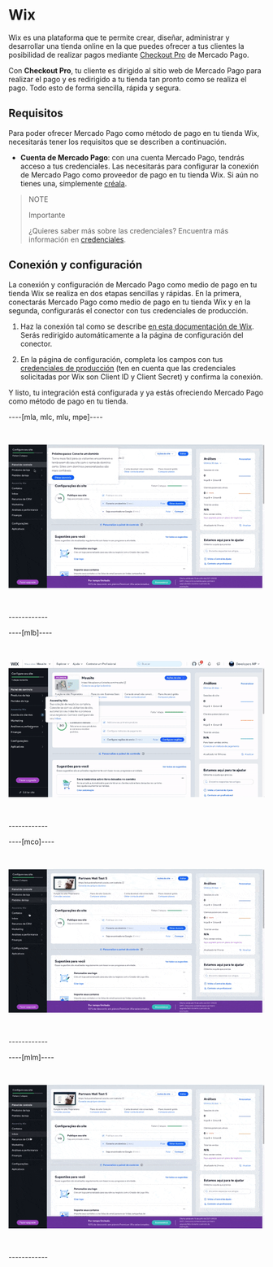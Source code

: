 # Wix
 
Wix es una plataforma que te permite crear, diseñar, administrar y desarrollar una tienda online en la que puedes ofrecer a tus clientes la posibilidad de realizar pagos mediante [Checkout Pro](https://www.mercadopago[FAKER][URL][DOMAIN]/ferramentas-para-vender/cobrar?utm_experiment=optimize&matt_tool=69348836&matt_word=MLB_MP_G_XP_OP_COW_SEARCH_SELL_TXS_Checkout-Transparente-Branded-NovaLP&gclid=CjwKCAjw3_KIBhA2EiwAaAAlinz2stvLcjAuKbXruVqdJtI_cAemAj6CaP3Q3yxbxbiumdlbgMsynhoCeLsQAvD_BwE) de Mercado Pago.

Con **Checkout Pro**, tu cliente es dirigido al sitio web de Mercado Pago para realizar el pago y es redirigido a tu tienda tan pronto como se realiza el pago. Todo esto de forma sencilla, rápida y segura.  

## Requisitos
Para poder ofrecer Mercado Pago como método de pago en tu tienda Wix, necesitarás tener los requisitos que se describen a continuación.
 - **Cuenta de Mercado Pago**: con una cuenta Mercado Pago, tendrás acceso a tus credenciales. Las necesitarás para configurar la conexión de Mercado Pago como proveedor de pago en tu tienda Wix. Si aún no tienes una, simplemente [créala](https://www.mercadopago[FAKER][URL][DOMAIN]/hub/registration/landing).

>NOTE
>
>Importante
>
>¿Quieres saber más sobre las credenciales? Encuentra más información en [credenciales](https://www.mercadopago[FAKER][URL][DOMAIN]/developers/pt/guides/resources/credentials).

## Conexión y configuración
La conexión y configuración de Mercado Pago como medio de pago en tu tienda Wix se realiza en dos etapas sencillas y rápidas. En la primera, conectarás Mercado Pago como medio de pago en tu tienda Wix y en la segunda, configurarás el conector con tus credenciales de producción.
1. Haz la conexión tal como se describe [en esta documentación de Wix](https://support.wix.com/pt/article/conectando-mercadopago-como-provedor-de-pagamento). Serás redirigido automáticamente a la página de configuración del conector.

2. En la página de configuración, completa los campos con tus [credenciales de producción](https://www.mercadopago[FAKER][URL][DOMAIN]/developers/pt/guides/resources/credentials) (ten en cuenta que las credenciales solicitadas por Wix son Client ID y Client Secret) y confirma la conexión.

Y listo, tu integración está configurada y ya estás ofreciendo Mercado Pago como método de pago en tu tienda.

----[mla, mlc, mlu, mpe]----
<p>&nbsp;</p>

![Setting active in Wix](/images/wix/wix_pt_connect_configuration_mla_mlc_mlu_mpe.gif)
<p>&nbsp;</p>
------------

----[mlb]----
<p>&nbsp;</p>

![Setting connect in Wix](/images/wix/wix_pt_connect_configuration_mlb.gif)
<p>&nbsp;</p>
------------

----[mco]----
<p>&nbsp;</p>

![Setting active in Wix](/images/wix/wix_pt_connect_configuration_mco.gif)
<p>&nbsp;</p>
------------

----[mlm]----
<p>&nbsp;</p>

![Setting active in Wix](/images/wix/wix_pt_connect_configuration_mlm.gif)
<p>&nbsp;</p>
------------
